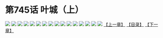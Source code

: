 # 第745话 叶城（上）
![](https://mhpic.xiaomingtaiji.net/comic/D/斗破苍穹/第745话F1_262375/1.jpg-zymk.middle.webp)
![](https://mhpic.xiaomingtaiji.net/comic/D/斗破苍穹/第745话F1_262375/2.jpg-zymk.middle.webp)
![](https://mhpic.xiaomingtaiji.net/comic/D/斗破苍穹/第745话F1_262375/3.jpg-zymk.middle.webp)
![](https://mhpic.xiaomingtaiji.net/comic/D/斗破苍穹/第745话F1_262375/4.jpg-zymk.middle.webp)
![](https://mhpic.xiaomingtaiji.net/comic/D/斗破苍穹/第745话F1_262375/5.jpg-zymk.middle.webp)
![](https://mhpic.xiaomingtaiji.net/comic/D/斗破苍穹/第745话F1_262375/6.jpg-zymk.middle.webp)
![](https://mhpic.xiaomingtaiji.net/comic/D/斗破苍穹/第745话F1_262375/7.jpg-zymk.middle.webp)
![](https://mhpic.xiaomingtaiji.net/comic/D/斗破苍穹/第745话F1_262375/8.jpg-zymk.middle.webp)
![](https://mhpic.xiaomingtaiji.net/comic/D/斗破苍穹/第745话F1_262375/9.jpg-zymk.middle.webp)
![](https://mhpic.xiaomingtaiji.net/comic/D/斗破苍穹/第745话F1_262375/10.jpg-zymk.middle.webp)
![](https://mhpic.xiaomingtaiji.net/comic/D/斗破苍穹/第745话F1_262375/11.jpg-zymk.middle.webp)
![](https://mhpic.xiaomingtaiji.net/comic/D/斗破苍穹/第745话F1_262375/12.jpg-zymk.middle.webp)
![](https://mhpic.xiaomingtaiji.net/comic/D/斗破苍穹/第745话F1_262375/13.jpg-zymk.middle.webp)
![](https://mhpic.xiaomingtaiji.net/comic/D/斗破苍穹/第745话F1_262375/14.jpg-zymk.middle.webp)
![](https://mhpic.xiaomingtaiji.net/comic/D/斗破苍穹/第745话F1_262375/15.jpg-zymk.middle.webp)
![](https://mhpic.xiaomingtaiji.net/comic/D/斗破苍穹/第745话F1_262375/16.jpg-zymk.middle.webp)
[【上一章】](./748.md)
[【目录】](./READMD.md)
[【下一章】](./750.md)
